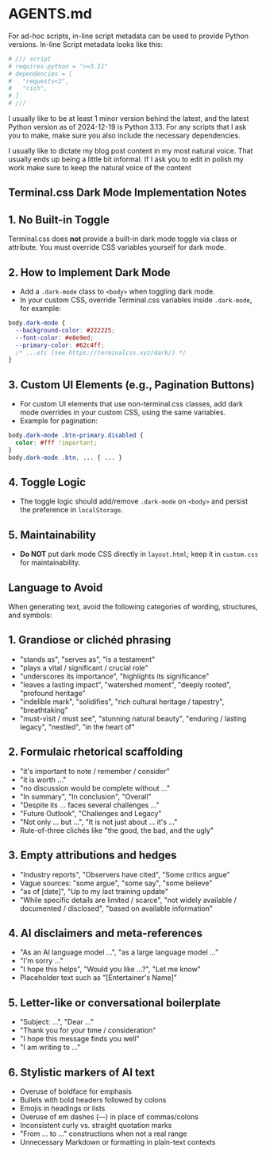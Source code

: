 # AGENTS.md

For ad-hoc scripts, in-line script metadata can be used to provide Python
versions. In-line Script metadata looks like this:

```python
# /// script
# requires-python = ">=3.11"
# dependencies = [
#   "requests<3",
#   "rich",
# ]
# ///
```

I usually like to be at least 1 minor version behind the latest, and the
latest Python version as of 2024-12-19 is Python 3.13. For any scripts that
I ask you to make, make sure you also include the necessary dependencies.

I usually like to dictate my blog post content in my most natural voice. That
usually ends up being a little bit informal. If I ask you to edit in polish
my work make sure to keep the natural voice of the content

## Terminal.css Dark Mode Implementation Notes

## 1. No Built-in Toggle
Terminal.css does **not** provide a built-in dark mode toggle via class or attribute. You must override CSS variables yourself for dark mode.

## 2. How to Implement Dark Mode
- Add a `.dark-mode` class to `<body>` when toggling dark mode.
- In your custom CSS, override Terminal.css variables inside `.dark-mode`, for example:

```css
body.dark-mode {
  --background-color: #222225;
  --font-color: #e8e9ed;
  --primary-color: #62c4ff;
  /* ...etc (see https://terminalcss.xyz/dark/) */
}
```

## 3. Custom UI Elements (e.g., Pagination Buttons)
- For custom UI elements that use non-terminal.css classes, add dark mode overrides in your custom CSS, using the same variables.
- Example for pagination:

```css
body.dark-mode .btn-primary.disabled {
  color: #fff !important;
}
body.dark-mode .btn, ... { ... }
```

## 4. Toggle Logic
- The toggle logic should add/remove `.dark-mode` on `<body>` and persist the preference in `localStorage`.

## 5. Maintainability
- **Do NOT** put dark mode CSS directly in `layout.html`; keep it in `custom.css` for maintainability.

## Language to Avoid

When generating text, avoid the following categories of wording, structures, and symbols:

## 1. Grandiose or clichéd phrasing

- "stands as", "serves as", "is a testament"
- "plays a vital / significant / crucial role"
- "underscores its importance", "highlights its significance"
- "leaves a lasting impact", "watershed moment", "deeply rooted",
  "profound heritage"
- "indelible mark", "solidifies", "rich cultural heritage / tapestry",
  "breathtaking"
- "must-visit / must see", "stunning natural beauty", "enduring / lasting
  legacy", "nestled", "in the heart of"

## 2. Formulaic rhetorical scaffolding

- "it's important to note / remember / consider"
- "it is worth …"
- "no discussion would be complete without …"
- "In summary", "In conclusion", "Overall"
- "Despite its … faces several challenges …"
- "Future Outlook", "Challenges and Legacy"
- "Not only … but …", "It is not just about … it's …"
- Rule-of-three clichés like "the good, the bad, and the ugly"

## 3. Empty attributions and hedges

- "Industry reports", "Observers have cited", "Some critics argue"
- Vague sources: "some argue", "some say", "some believe"
- "as of [date]", "Up to my last training update"
- "While specific details are limited / scarce", "not widely available /
  documented / disclosed", "based on available information"

## 4. AI disclaimers and meta-references

- "As an AI language model …", "as a large language model …"
- "I'm sorry …"
- "I hope this helps", "Would you like …?", "Let me know"
- Placeholder text such as "[Entertainer's Name]"

## 5. Letter-like or conversational boilerplate

- "Subject: …", "Dear …"
- "Thank you for your time / consideration"
- "I hope this message finds you well"
- "I am writing to …"

## 6. Stylistic markers of AI text

- Overuse of boldface for emphasis
- Bullets with bold headers followed by colons
- Emojis in headings or lists
- Overuse of em dashes (—) in place of commas/colons
- Inconsistent curly vs. straight quotation marks
- "From … to …" constructions when not a real range
- Unnecessary Markdown or formatting in plain-text contexts

